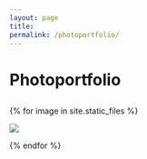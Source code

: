 ```yaml
---
layout: page
title: 
permalink: /photoportfolio/
---
```


<div class="header-bar">
  <h1>Photoportfolio</h1>
  <h2 class="title-description"></h2>
</div>

{% for image in site.static_files %}
<!--
    {% if image.path contains 'photoportfolio' %}

-->
<div class="project">
    <div class= "thumbnail">
        <a href="{{ site.baseurl }}{{ image.path }}">
            <img class="thumbnail" src="{{ site.baseurl }}{{ image.path }}" />
        </a>
    </div>
</div>

<!--
    {% endif %}
-->
{% endfor %}




<!-- this is for the lightbox --> 
<script type="text/javascript" src="/js/lightbox.js"></script>
<link rel="stylesheet" href="/css/lightbox.css">